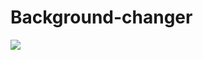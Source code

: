 # Background-changer
<img src="https://media.discordapp.net/attachments/830716678814957608/983124105106694144/dfe584b4a16a44f1bfdd30cb96449417Z5EWxv1aWhmiVzBG-27.jpg?width=942&height=468 "/>
